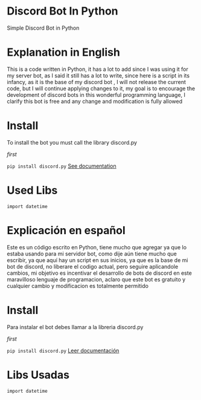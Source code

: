 # Discord Bot In Python
Simple Discord Bot in Python


# Explanation in English

This is a code written in Python, it has a lot to add since I was using it for my server bot, as I said it still has a lot to write, since here is a script in its infancy, as it is the base of my discord bot , I will not release the current code, but I will continue applying changes to it, my goal is to encourage the development of discord bots in this wonderful programming language, I clarify this bot is free and any change and modification is fully allowed

# Install

To install the bot you must call the library discord.py

*first*

```pip install discord.py```
[See documentation](https://pypi.org/project/discord.py/)

# Used Libs

```import datetime```


# Explicación en español
Este es un código escrito en Python, tiene mucho que agregar ya que lo estaba usando para mi servidor bot, como dije aún tiene mucho que escribir, ya que aquí hay un script en sus inicios, ya que es la base de mi bot de discord, no liberare el codigo actual, pero seguire aplicandole cambios, mi objetivo es incentivar el desarrollo de bots de discord en este maravilloso lenguaje de programacion, aclaro que este bot es gratuito y cualquier cambio y modificacion es totalmente permitido

# Install

Para instalar el bot debes llamar a la libreria discord.py

*first*

```pip install discord.py```
[Leer documentación](https://pypi.org/project/discord.py/)

# Libs Usadas

```import datetime```
